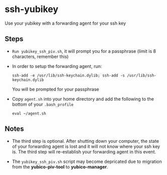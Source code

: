 # ssh-yubikey
Use your yubikey with a forwarding agent for your ssh key

## Steps

* `Run yubikey_ssh_piv.sh`, it will prompt you for a passphrase (limit is 8 characters, remember this)

* In order to setup the forwarding agent, run:
  
  ```
  ssh-add -e /usr/lib/ssh-keychain.dylib; ssh-add -s /usr/lib/ssh-keychain.dylib
  ```
  
  You will be prompted for your passphrase

* Copy `agent.sh` into your home directory and add the following to the bottom of your `.bash_profile`

  ```
  eval ~/agent.sh
  ```
 
## Notes
* The third step is optional. After shutting down your computer, the state of your forwarding agent is lost and it will not know where your ssh key is. The third step will re-establish your forwarding agent in this event.

* The `yubikey_ssh_piv.sh` script may become depricated due to migration from the **yubico-piv-tool** to **yubico-manager**.
